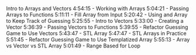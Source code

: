 Intro to Arrays and Vectors
4:54:15 - Working with Arrays
5:04:21 - Passing Arrays to Functions
5:11:11 - Fill Array from Input
5:20:42 - Using and Array to Keep Track of Guessing
5:25:55 - Intro to Vectors
5:33:00 - Creating a Vector
5:36:39 - Passing Vectors to Functions
5:39:55 - Refactor Guessing Game to Use Vectors
5:43:47 - STL Array
5:47:47 - STL Arrays in Practice
5:51:45 - Refactor Guessing Game to Use Templatized Array
5:55:13 - Array vs Vector vs STL Array
5:01:49 - Range Based for Loop
